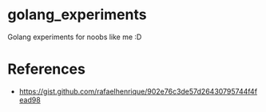 # golang_experiments
Golang experiments for noobs like me :D

# References

- https://gist.github.com/rafaelhenrique/902e76c3de57d26430795744f4fead98

